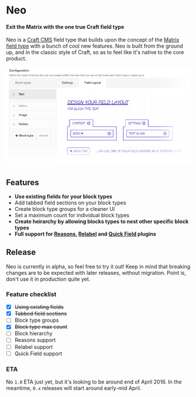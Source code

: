 # Neo
#### Exit the Matrix with the one true Craft field type

Neo is a [Craft CMS](https://craftcms.com) field type that builds upon the concept of the [Matrix field type](https://craftcms.com/features/matrix) with a bunch of cool new features. Neo is built from the ground up, and in the classic style of Craft, so as to feel like it's native to the core product.

![Configurator screenshot](demo/configurator-screenshot.png)

## Features

- **Use existing fields for your block types**
- Add tabbed field sections on your block types
- Create block type groups for a cleaner UI
- Set a maximum count for individual block types
- **Create heirarchy by allowing blocks types to nest other specific block types**
- **Full support for [Reasons](https://github.com/mmikkel/Reasons-Craft), [Relabel](https://github.com/benjamminf/craft-relabel) and [Quick Field](https://github.com/benjamminf/craft-quick-field) plugins**

## Release

Neo is currently in alpha, so feel free to try it out! Keep in mind that breaking changes are to be expected with later releases, without migration. Point is, don't use it in production quite yet.

### Feature checklist

- [x] ~~Using existing fields~~
- [x] ~~Tabbed field sections~~
- [ ] Block type groups
- [x] ~~Block type max count~~
- [ ] Block hierarchy
- [ ] Reasons support
- [ ] Relabel support
- [ ] Quick Field support

### ETA

No `1.0` ETA just yet, but it's looking to be around end of April 2016. In the meantime, `0.x` releases will start around early-mid April.
